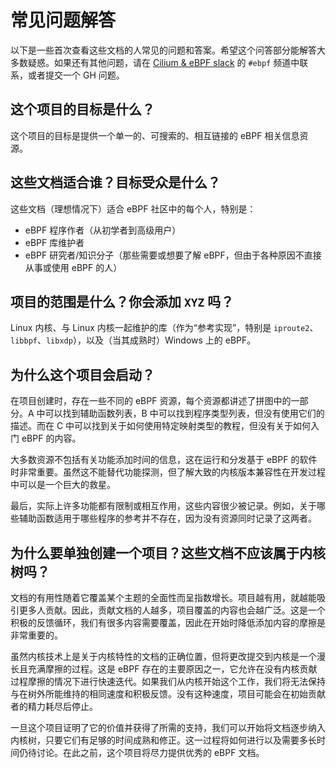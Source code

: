 # 常见问题解答

以下是一些首次查看这些文档的人常见的问题和答案。希望这个问答部分能解答大多数疑惑。如果还有其他问题，请在 [Cilium & eBPF slack](https://cilium.herokuapp.com/) 的 `#ebpf` 频道中联系，或者提交一个 GH 问题。

## 这个项目的目标是什么？

这个项目的目标是提供一个单一的、可搜索的、相互链接的 eBPF 相关信息资源。

## 这些文档适合谁？目标受众是什么？

这些文档（理想情况下）适合 eBPF 社区中的每个人，特别是：

* eBPF 程序作者（从初学者到高级用户）
* eBPF 库维护者
* eBPF 研究者/知识分子（那些需要或想要了解 eBPF，但由于各种原因不直接从事或使用 eBPF 的人）

## 项目的范围是什么？你会添加 `XYZ` 吗？

Linux 内核、与 Linux 内核一起维护的库（作为“参考实现”，特别是 `iproute2`、`libbpf`、`libxdp`），以及（当其成熟时）Windows 上的 eBPF。

## 为什么这个项目会启动？

在项目创建时，存在一些不同的 eBPF 资源，每个资源都讲述了拼图中的一部分。A 中可以找到辅助函数列表，B 中可以找到程序类型列表，但没有使用它们的描述。而在 C 中可以找到关于如何使用特定映射类型的教程，但没有关于如何入门 eBPF 的内容。

大多数资源不包括有关功能添加时间的信息，这在运行和分发基于 eBPF 的软件时非常重要。虽然这不能替代功能探测，但了解大致的内核版本兼容性在开发过程中可以是一个巨大的救星。

最后，实际上许多功能都有限制或相互作用，这些内容很少被记录。例如，关于哪些辅助函数适用于哪些程序的参考并不存在，因为没有资源同时记录了这两者。

## 为什么要单独创建一个项目？这些文档不应该属于内核树吗？

文档的有用性随着它覆盖某个主题的全面性而呈指数增长。项目越有用，就越能吸引更多人贡献。因此，贡献文档的人越多，项目覆盖的内容也会越广泛。这是一个积极的反馈循环，我们有很多内容需要覆盖，因此在开始时降低添加内容的摩擦是非常重要的。

虽然内核技术上是关于内核特性的文档的正确位置，但将更改提交到内核是一个漫长且充满摩擦的过程。这是 eBPF 存在的主要原因之一，它允许在没有内核贡献过程摩擦的情况下进行快速迭代。如果我们从内核开始这个工作，我们将无法保持与在树外所能维持的相同速度和积极反馈。没有这种速度，项目可能会在初始贡献者的精力耗尽后停止。

一旦这个项目证明了它的价值并获得了所需的支持，我们可以开始将文档逐步纳入内核树，只要它们有足够的时间成熟和修正。这一过程将如何进行以及需要多长时间仍待讨论。在此之前，这个项目将尽力提供优秀的 eBPF 文档。
